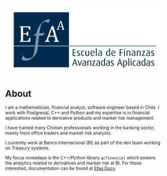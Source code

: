 ![logo](./images/LogoEFAA.png)

# About 

I am a mathematician, financial analyst, software engineer based in Chile. I work with Postgresql, C++ and Python and my expertise is in financial applications related to derivative products and market risk management.

I have trained many Chilean professionals working in the banking sector, mainly front office traders and market risk analysts.

I currently work at Banco Internacional (BI) as part of the dev team working on Treasury systems.

My focus nowadays is the C++/Python library `qcfinancial` which powers the analytics related to derivatives and market risk at BI. For those interested, documentation can be found at [Efaa Docs](https://www.efaa.cl/qc_financial-help)
